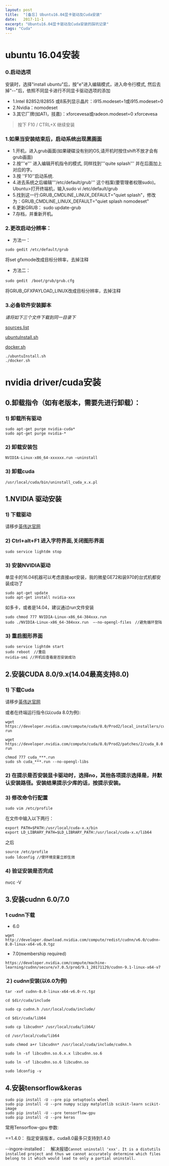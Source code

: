 ```yaml
---
layout: post
title:  "[备忘] Ubuntu16.04显卡驱动及Cuda安装"
date:   2017-11-1
excerpt: "Ubuntu16.04显卡驱动及Cuda安装的踩坑记录"
tags: "Cuda"
---
```


# ubuntu 16.04安装

### 0.启动选项

安装时，选择"install ubuntu"后，按"e"进入编辑模式，进入命令行模式, 然后去掉"--"后，依照不同显卡进行不同显卡驱动选项的添加

- 1.Intel 82852/82855 或8系列显示晶片：i915.modeset=1或i915.modeset=0
- 2.Nvidia：nomodeset
- 3.其它厂牌(如ATI，技嘉)：xforcevesa或radeon.modeset=0 xforcevesa

> 按下 F10 / CTRL+X 继续安装

### 1.如果当安装结束后，启动系统出现黑画面

- 1.开机，进入grub画面(如果硬碟没有别的OS,请开机时按住shift不放才会有grub画面)
- 2.按'''e''' 进入编辑开机指令的模式, 同样找到'''quite splash''' 并在后面加上对应的字。
- 3.按 ''F10''启动系统.
- 4.进去系统之后编辑'''/etc/default/grub''' 这个档案(要管理者权限sudo)。Ubuntu>打开终端机，输入sudo vi /etc/default/grub
- 5.找到这一行:GRUB_CMDLINE_LINUX_DEFAULT="quiet splash"，修改为：GRUB_CMDLINE_LINUX_DEFAULT="quiet splash nomodeset"
- 6.更新GRUB： sudo update-grub
- 7.存档，并重新开机。

### 2.更改启动分辨率：

- 方法一：
```
sudo gedit /etc/default/grub
```
将set gfxmode改成目标分辨率，去掉注释

- 方法二：
```
sudo gedit　/boot/grub/grub.cfg
```
将GRUB_GFXPAYLOAD_LINUX改成目标分辨率，去掉注释

### 3.必备软件安装脚本

*请将如下三个文件下载到同一目录下*

<a href="/scripts/ubuntu/sources.list" class="button small">sources.list</a>

<a href="/scripts/ubuntu/ubuntuInstall.sh" class="button small">ubuntuInstall.sh</a>

<a href="/scripts/ubuntu/docker.sh" class="button small">docker.sh</a>

``` bash
./ubuntuInstall.sh
./docker.sh
```

# nvidia driver/cuda安装

## 0.卸载指令（如有老版本，需要先进行卸载）：

### 1) 卸载所有驱动

```
sudo apt-get purge nvidia-cuda*
sudo apt-get purge nvidia-*
```

### 2) 卸载安装包

```
NVIDIA-Linux-x86_64-xxxxxx.run —uninstall
```

### 3) 卸载cuda

```
/usr/local/cuda/bin/uninstall_cuda_x.x.pl
```

## 1.NVIDIA 驱动安装

### 1) 下载驱动

请移步[英伟达官网](https://www.nvidia.com/Download/index.aspx)

### 2) Ctrl+alt+F1 进入字符界面,关闭图形界面
```
sudo service lightdm stop
```

### 3) 安装NVIDIA驱动

单显卡的16.04机器可以考虑直接apt安装，我的微星GE72和装970的台式机都安装成功了

```
sudo apt-get update
sudo apt-get install nvidia-xxx
```

如多卡，或者是14.04，建议通过run文件安装

```
sudo chmod 777 NVIDIA-Linux-x86_64-384xxx.run
sudo ./NVIDIA-Linux-x86_64-384xxx.run  –-no-opengl-files　//避免循环登陆
```

### 3) 重启图形界面
```
sudo service lightdm start
sudo reboot　//重启 
nvidia-smi //开机后查看是否安装成功
```

## 2.安装CUDA 8.0/9.x(14.04最高支持8.0)

### 1) 下载Cuda

请移步[英伟达官网](https://www.nvidia.com/Download/index.aspx)

或者在终端运行指令(以cuda 8.0为例):

```
wget https://developer.nvidia.com/compute/cuda/8.0/Prod2/local_installers/cuda_8.0.61_375.26_linux-run

wget https://developer.nvidia.com/compute/cuda/8.0/Prod2/patches/2/cuda_8.0.61.2_linux-run

chmod 777 cuda_***.run
sudo sh cuda_***.run --no-opengl-libs
```

### 2) 在提示是否安装显卡驱动时，选择no，其他各项提示选择是，并默认安装路径。安装结果提示少库的话，按提示安装。

### 3) 修改命令行配置

```sudo vim /etc/profile```

在文件中输入以下两行：

```
export PATH=$PATH:/usr/local/cuda-x.x/bin
export LD_LIBRARY_PATH=$LD_LIBRARY_PATH:/usr/local/cuda-x.x/lib64
```

之后

```
source /etc/profile
sudo ldconfig //使环境变量立即生效
```

### 4) 验证安装是否完成

nvcc -V

## 3.安装cudnn 6.0/7.0

### 1 cudnn下载 

- 6.0
```
wget http://developer.download.nvidia.com/compute/redist/cudnn/v6.0/cudnn-8.0-linux-x64-v6.0.tgz
```
- 7.0(membership required)
```
https://developer.nvidia.com/compute/machine-learning/cudnn/secure/v7.0.5/prod/9.1_20171129/cudnn-9.1-linux-x64-v7
```

### ２) cudnn安装(以6.0为例)

```
tar -xvf cudnn-8.0-linux-x64-v6.0-rc.tgz

cd $dir/cuda/include 

sudo cp cudnn.h /usr/local/cuda/include/

cd $dir/cuda/lib64

sudo cp libcudnn* /usr/local/cuda/lib64/

cd /usr/local/cuda/lib64

sudo chmod a+r libcudnn* /usr/local/cuda/include/cudnn.h

sudo ln -sf libcudnn.so.6.x.x libcudnn.so.6

sudo ln -sf libcudnn.so.6 libcudnn.so

sudo ldconfig -v
```

## 4.安装tensorflow&keras

```
sudo pip install -U --pre pip setuptools wheel
sudo pip install -U --pre numpy scipy matplotlib scikit-learn scikit-image
sudo pip install -U --pre tensorflow-gpu 
sudo pip install -U --pre keras
```

常用Tensorflow-gpu 参数:

==1.4.0： 指定安装版本，cuda8.0最多只支持到1.4.0

--ingore-installed：　解决报错``Cannot uninstall 'xxx'. It is a distutils installed project and thus we cannot accurately determine which files belong to it which would lead to only a partial uninstall.``